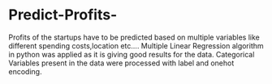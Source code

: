 # Predict-Profits-
Profits of the startups have to be predicted based on multiple variables like different spending costs,location etc....
Multiple Linear Regression algorithm in python was applied  as it is giving good results for the data.
Categorical Variables present in the data were processed with label and onehot encoding.
